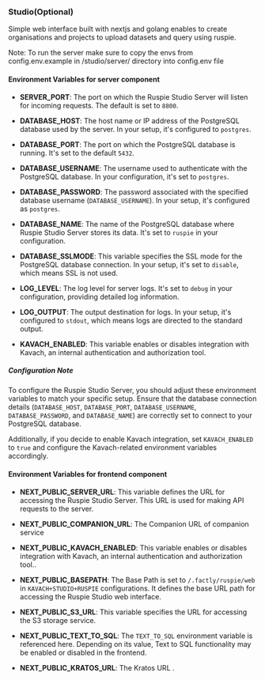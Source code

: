 ### Studio(Optional)

Simple web interface built with nextjs and golang enables to create organisations and projects to upload datasets and query using ruspie.

Note: To run the server make sure to copy the envs from config.env.example in /studio/server/ directory into config.env file

#### Environment Variables for server component

- **SERVER_PORT**: The port on which the Ruspie Studio Server will listen for incoming requests. The default is set to `8800`.

- **DATABASE_HOST**: The host name or IP address of the PostgreSQL database used by the server. In your setup, it's configured to `postgres`.

- **DATABASE_PORT**: The port on which the PostgreSQL database is running. It's set to the default `5432`.

- **DATABASE_USERNAME**: The username used to authenticate with the PostgreSQL database. In your configuration, it's set to `postgres`.

- **DATABASE_PASSWORD**: The password associated with the specified database username (`DATABASE_USERNAME`). In your setup, it's configured as `postgres`.

- **DATABASE_NAME**: The name of the PostgreSQL database where Ruspie Studio Server stores its data. It's set to `ruspie` in your configuration.

- **DATABASE_SSLMODE**: This variable specifies the SSL mode for the PostgreSQL database connection. In your setup, it's set to `disable`, which means SSL is not used.

- **LOG_LEVEL**: The log level for server logs. It's set to `debug` in your configuration, providing detailed log information.

- **LOG_OUTPUT**: The output destination for logs. In your setup, it's configured to `stdout`, which means logs are directed to the standard output.

- **KAVACH_ENABLED**: This variable enables or disables integration with Kavach, an internal authentication and authorization tool.

##### Configuration Note

To configure the Ruspie Studio Server, you should adjust these environment variables to match your specific setup. Ensure that the database connection details (`DATABASE_HOST`, `DATABASE_PORT`, `DATABASE_USERNAME`, `DATABASE_PASSWORD`, and `DATABASE_NAME`) are correctly set to connect to your PostgreSQL database.

Additionally, if you decide to enable Kavach integration, set `KAVACH_ENABLED` to `true` and configure the Kavach-related environment variables accordingly.

#### Environment Variables for frontend component

- **NEXT_PUBLIC_SERVER_URL**: This variable defines the URL for accessing the Ruspie Studio Server. This URL is used for making API requests to the server.

- **NEXT_PUBLIC_COMPANION_URL**: The Companion URL of companion service

- **NEXT_PUBLIC_KAVACH_ENABLED**: This variable enables or disables integration with Kavach, an internal authentication and authorization tool..

- **NEXT_PUBLIC_BASEPATH**: The Base Path is set to `/.factly/ruspie/web` in `KAVACH+STUDIO+RUSPIE` configurations. It defines the base URL path for accessing the Ruspie Studio web interface.

- **NEXT_PUBLIC_S3_URL**: This variable specifies the URL for accessing the S3 storage service.

- **NEXT_PUBLIC_TEXT_TO_SQL**: The `TEXT_TO_SQL` environment variable is referenced here. Depending on its value, Text to SQL functionality may be enabled or disabled in the frontend.

- **NEXT_PUBLIC_KRATOS_URL**: The Kratos URL .

